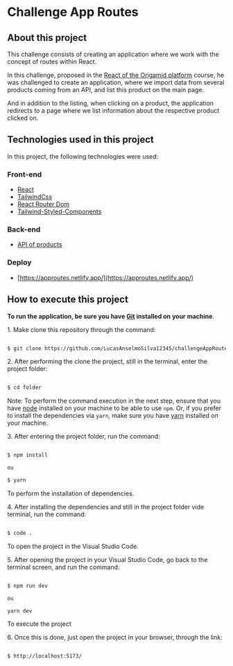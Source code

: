 # Challenge App Routes 

## About this project

This challenge consists of creating an application where we work with the concept of routes within React.

In this challenge, proposed in the [React of the Origamid platform](https://www.origamid.com/curso/react-completo/) course, he was challenged to create an application, where we import data from several products coming from an API, and list this product on the main page.

And in addition to the listing, when clicking on a product, the application redirects to a page where we list information about the respective product clicked on.

## Technologies used in this project

In this project, the following technologies were used:

### Front-end

- [React](https://pt-br.reactjs.org/)
- [TailwindCss](https://tailwindcss.com/)
- [React Router Dom](https://www.npmjs.com/package/react-router-dom)
- [Tailwind-Styled-Components](https://www.npmjs.com/package/tailwind-styled-components)

### Back-end

- [API of products](https://ranekapi.origamid.dev/json/api/produto)

### Deploy

- [https://approutes.netlify.app/](https://approutes.netlify.app/)

## How to execute this project

**To run the application, be sure you have [Git](https://git-scm.com/) installed on your machine**.

1. Make clone this repository through the command:

```sh

$ git clone https://github.com/LucasAnselmoSilva12345/challengeAppRoutes

```

2. After performing the clone the project, still in the terminal, enter the project folder:

```sh

$ cd folder

```

Note: To perform the command execution in the next step, ensure that you have [node](https://nodejs.org/en/) installed on your machine to be able to use `npm`. Or, if you prefer to install the dependencies via `yarn`, make sure you have [yarn](https://yarnpkg.com/) installed on your machine.

3. After entering the project folder, run the command:

```sh

$ npm install

ou

$ yarn

```

To perform the installation of dependencies.

4. After installing the dependencies and still in the project folder vide terminal, run the command:

```sh

$ code .

```

To open the project in the Visual Studio Code.

5. After opening the project in your Visual Studio Code, go back to the terminal screen, and run the command:

```sh

$ npm run dev

ou

yarn dev

```

To execute the project

6. Once this is done, just open the project in your browser, through the link:

```sh

$ http://localhost:5173/

```